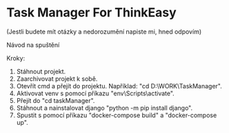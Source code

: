 # Task Manager For ThinkEasy
(Jestli budete mít otázky a nedorozumění napiste mi, hned odpovím)

 Návod na spuštění

Kroky:
1. Stáhnout projekt.
2. Zaarchivovat projekt k sobě.
3. Otevřít cmd a přejít do projektu. Například: "cd D:\WORK\TaskManager".
4. Aktivovat venv s pomocí příkazu "env\Scripts\activate".
5. Přejít do "cd taskManager".
6. Stáhnout a nainstalovat django  "python -m pip install django".
7. Spustit s pomocí příkazu "docker-compose build" a "docker-compose up".
